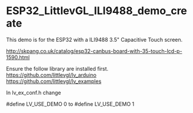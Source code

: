 # ESP32_LittlevGL_ILI9488_demo_create
 
  This demo is for the ESP32 with a ILI9488 3.5" Capacitive Touch screen.
 
  http://skpang.co.uk/catalog/esp32-canbus-board-with-35-touch-lcd-p-1590.html
 
  Ensure the follow library are installed first.
  https://github.com/littlevgl/lv_arduino
  https://github.com/littlevgl/lv_examples
 
  In lv_ex_conf.h change
  
  #define LV_USE_DEMO 0
  to
  #define LV_USE_DEMO 1
  
